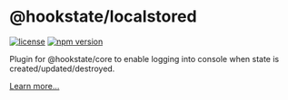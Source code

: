 # @hookstate/localstored

[![license](https://img.shields.io/github/license/avkonst/hookstate)](https://img.shields.io/github/license/avkonst/hookstate) [![npm version](https://img.shields.io/npm/v/@hookstate/logged.svg?maxAge=300&label=version&colorB=007ec6)](https://www.npmjs.com/package/@hookstate/logged)

Plugin for @hookstate/core to enable logging into console when state is created/updated/destroyed.

[Learn more...](https://hookstate.js.org/docs/extensions-logged)

